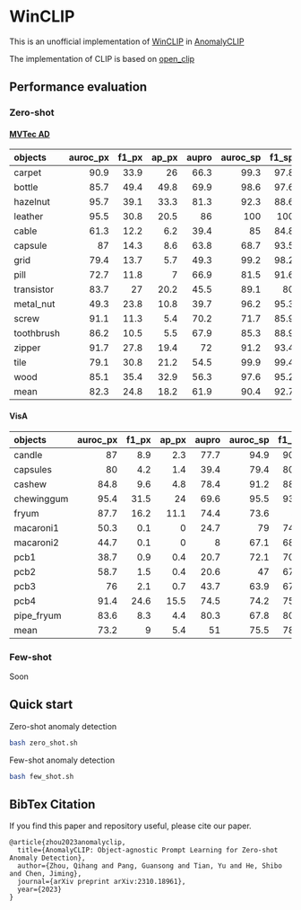 # WinCLIP
This is an unofficial implementation of [WinCLIP](https://openaccess.thecvf.com/content/CVPR2023/papers/Jeong_WinCLIP_Zero-Few-Shot_Anomaly_Classification_and_Segmentation_CVPR_2023_paper.pdf) in [AnomalyCLIP](https://arxiv.org/abs/2310.18961)

The implementation of CLIP is based on [open_clip](https://github.com/mlfoundations/open_clip)

  
## Performance evaluation
### Zero-shot
#### [MVTec AD](https://www.mvtec.com/company/research/datasets/mvtec-ad/)
| objects    |   auroc_px |   f1_px |   ap_px |   aupro |   auroc_sp |   f1_sp |   ap_sp |
|:-----------|-----------:|--------:|--------:|--------:|-----------:|--------:|--------:|
| carpet     |       90.9 |    33.9 |    26   |    66.3 |       99.3 |    97.8 |    99.8 |
| bottle     |       85.7 |    49.4 |    49.8 |    69.9 |       98.6 |    97.6 |    99.5 |
| hazelnut   |       95.7 |    39.1 |    33.3 |    81.3 |       92.3 |    88.6 |    96   |
| leather    |       95.5 |    30.8 |    20.5 |    86   |      100   |   100   |   100   |
| cable      |       61.3 |    12.2 |     6.2 |    39.4 |       85   |    84.8 |    89.8 |
| capsule    |       87   |    14.3 |     8.6 |    63.8 |       68.7 |    93.5 |    90.5 |
| grid       |       79.4 |    13.7 |     5.7 |    49.3 |       99.2 |    98.2 |    99.7 |
| pill       |       72.7 |    11.8 |     7   |    66.9 |       81.5 |    91.6 |    96.4 |
| transistor |       83.7 |    27   |    20.2 |    45.5 |       89.1 |    80   |    84.9 |
| metal_nut  |       49.3 |    23.8 |    10.8 |    39.7 |       96.2 |    95.3 |    99.1 |
| screw      |       91.1 |    11.3 |     5.4 |    70.2 |       71.7 |    85.9 |    87.7 |
| toothbrush |       86.2 |    10.5 |     5.5 |    67.9 |       85.3 |    88.9 |    94.5 |
| zipper     |       91.7 |    27.8 |    19.4 |    72   |       91.2 |    93.4 |    97.5 |
| tile       |       79.1 |    30.8 |    21.2 |    54.5 |       99.9 |    99.4 |   100   |
| wood       |       85.1 |    35.4 |    32.9 |    56.3 |       97.6 |    95.2 |    99.3 |
| mean       |       82.3 |    24.8 |    18.2 |    61.9 |       90.4 |    92.7 |    95.6 |

#### VisA
| objects    |   auroc_px |   f1_px |   ap_px |   aupro |   auroc_sp |   f1_sp |   ap_sp |
|:-----------|-----------:|--------:|--------:|--------:|-----------:|--------:|--------:|
| candle     |       87   |     8.9 |     2.3 |    77.7 |       94.9 |    90.6 |    95.4 |
| capsules   |       80   |     4.2 |     1.4 |    39.4 |       79.4 |    80.5 |    87.9 |
| cashew     |       84.8 |     9.6 |     4.8 |    78.4 |       91.2 |    88.9 |    96   |
| chewinggum |       95.4 |    31.5 |    24   |    69.6 |       95.5 |    93.8 |    98.2 |
| fryum      |       87.7 |    16.2 |    11.1 |    74.4 |       73.6 |    80   |    86.9 |
| macaroni1  |       50.3 |     0.1 |     0   |    24.7 |       79   |    74.2 |    80   |
| macaroni2  |       44.7 |     0.1 |     0   |     8   |       67.1 |    68.8 |    65.1 |
| pcb1       |       38.7 |     0.9 |     0.4 |    20.7 |       72.1 |    70.2 |    73   |
| pcb2       |       58.7 |     1.5 |     0.4 |    20.6 |       47   |    67.1 |    46.1 |
| pcb3       |       76   |     2.1 |     0.7 |    43.7 |       63.9 |    67.6 |    63   |
| pcb4       |       91.4 |    24.6 |    15.5 |    74.5 |       74.2 |    75.7 |    70.1 |
| pipe_fryum |       83.6 |     8.3 |     4.4 |    80.3 |       67.8 |    80.3 |    82.1 |
| mean       |       73.2 |     9   |     5.4 |    51   |       75.5 |    78.2 |    78.7 |
### Few-shot
Soon



## Quick start
Zero-shot anomaly detection 
```sh
bash zero_shot.sh
```
Few-shot anomaly detection 
```sh
bash few_shot.sh
```


## BibTex Citation

If you find this paper and repository useful, please cite our paper.

```
@article{zhou2023anomalyclip,
  title={AnomalyCLIP: Object-agnostic Prompt Learning for Zero-shot Anomaly Detection},
  author={Zhou, Qihang and Pang, Guansong and Tian, Yu and He, Shibo and Chen, Jiming},
  journal={arXiv preprint arXiv:2310.18961},
  year={2023}
}
```
